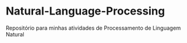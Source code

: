 # Natural-Language-Processing
Repositório para minhas atividades de Processamento de Linguagem Natural
